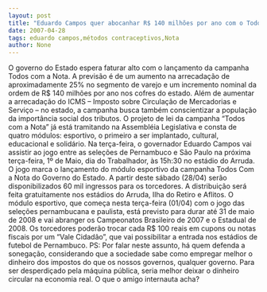 ```yaml
---
layout: post
title: "Eduardo Campos quer abocanhar R$ 140 milhões por ano com o Todos com a Nota"
date: 2007-04-28
tags: eduardo campos,métodos contraceptivos,Nota
author: None
---
```

O governo do Estado espera faturar alto com o lançamento da campanha Todos com a Nota. A previsão é de um aumento na arrecadação de aproximadamente 25% no segmento de varejo e um incremento nominal da ordem de R$ 140 milhões por ano nos cofres do estado. 
Além de aumentar a arrecadação do ICMS – Imposto sobre Circulação de Mercadorias e Serviço – no estado, a campanha busca também conscientizar a população da importância social dos tributos.
O projeto de lei da campanha “Todos com a Nota” já está tramitando na Assembléia Legislativa e consta de quatro módulos: esportivo, o primeiro a ser implantado, cultural, educacional e solidário. 
Na terça-feira, o governador Eduardo Campos vai assistir ao jogo entre as seleções de Pernambuco e São Paulo na próxima terça-feira, 1º de Maio, dia do Trabalhador, às 15h:30 no estádio do Arruda. O jogo marca o lançamento do módulo esportivo da campanha Todos Com a Nota do Governo do Estado. 
A partir deste sábado (28/04) serão disponibilizados 60 mil ingressos para os torcedores. A distribuição será feita gratuitamente nos estádios do Arruda, Ilha do Retiro e Aflitos. 
O módulo esportivo, que começa nesta terça-feira (01/04) com o jogo das seleções pernambucana e paulista, está previsto para durar até 31 de maio de 2008 e vai abranger os Campeonatos Brasileiro de 2007 e o Estadual de 2008. Os torcedores poderão trocar cada R$ 100 reais em cupons ou notas fiscais por um “Vale Cidadão”, que vai possibilitar a entrada nos estádios de futebol de Pernambuco. 
PS: Por falar neste assunto, há quem defenda a sonegação, considerando que a sociedade sabe como empregar melhor o dinheiro dos impostos do que os nossos governos, qualquer governo. Para ser desperdiçado pela máquina pública, seria melhor&nbsp;deixar o dinheiro circular na economia real. O que o amigo internauta acha? 